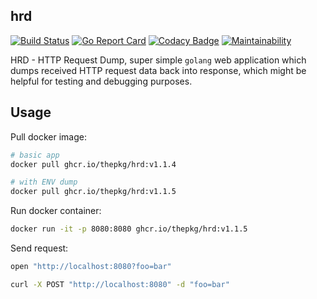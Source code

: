 hrd
-

[![Build Status](https://github.com/thepkg/hrd/actions/workflows/ci.yml/badge.svg)](https://github.com/thepkg/hrd/actions/workflows/ci.yml)
[![Go Report Card](https://goreportcard.com/badge/github.com/cn007b/hrd)](https://goreportcard.com/report/github.com/cn007b/hrd)
[![Codacy Badge](https://app.codacy.com/project/badge/Grade/a25d02fd43d34750911152b7a0d66ad6)](https://www.codacy.com/gh/cn007b/hrd/dashboard?utm_source=github.com&amp;utm_medium=referral&amp;utm_content=cn007b/hrd&amp;utm_campaign=Badge_Grade)
[![Maintainability](https://api.codeclimate.com/v1/badges/1d9d3d6acf37cde6e37e/maintainability)](https://codeclimate.com/github/cn007b/hrd/maintainability)

HRD - HTTP Request Dump, super simple `golang` web application
which dumps received HTTP request data back into response, which might be helpful for testing and debugging purposes.

## Usage

Pull docker image:
````sh
# basic app
docker pull ghcr.io/thepkg/hrd:v1.1.4

# with ENV dump
docker pull ghcr.io/thepkg/hrd:v1.1.5
````

Run docker container:
````sh
docker run -it -p 8080:8080 ghcr.io/thepkg/hrd:v1.1.5
````

Send request:
````sh
open "http://localhost:8080?foo=bar"

curl -X POST "http://localhost:8080" -d "foo=bar"
````
